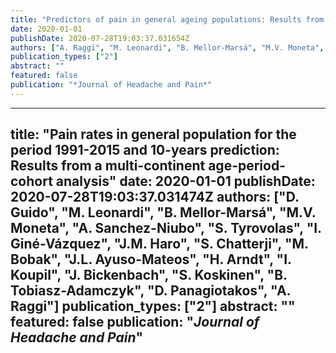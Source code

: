 ```yaml
---
title: "Predictors of pain in general ageing populations: Results from a multi-country analysis based on ATHLOS harmonized database"
date: 2020-01-01
publishDate: 2020-07-28T19:03:37.031654Z
authors: ["A. Raggi", "M. Leonardi", "B. Mellor-Marsá", "M.V. Moneta", "A. Sanchez-Niubo", "S. Tyrovolas", "I. Giné-Vázquez", "J.M. Haro", "S. Chatterji", "M. Bobak", "J.L. Ayuso-Mateos", "H. Arndt", "M.Z. Hossin", "J. Bickenbach", "S. Koskinen", "B. Tobiasz-Adamczyk", "D. Panagiotakos", "B. Corso"]
publication_types: ["2"]
abstract: ""
featured: false
publication: "*Journal of Headache and Pain*"
---
```


---
title: "Pain rates in general population for the period 1991-2015 and 10-years prediction: Results from a multi-continent age-period-cohort analysis"
date: 2020-01-01
publishDate: 2020-07-28T19:03:37.031474Z
authors: ["D. Guido", "M. Leonardi", "B. Mellor-Marsá", "M.V. Moneta", "A. Sanchez-Niubo", "S. Tyrovolas", "I. Giné-Vázquez", "J.M. Haro", "S. Chatterji", "M. Bobak", "J.L. Ayuso-Mateos", "H. Arndt", "I. Koupil", "J. Bickenbach", "S. Koskinen", "B. Tobiasz-Adamczyk", "D. Panagiotakos", "A. Raggi"]
publication_types: ["2"]
abstract: ""
featured: false
publication: "*Journal of Headache and Pain*"
---

